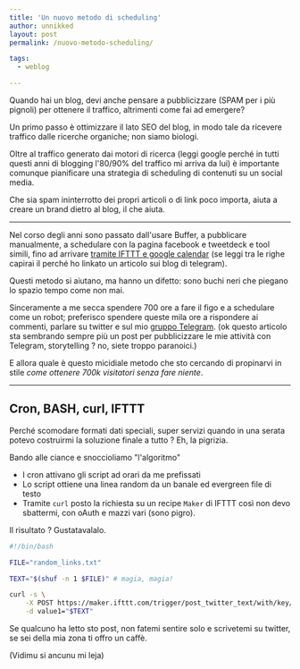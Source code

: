 ```yaml
---
title: 'Un nuovo metodo di scheduling'
author: unnikked
layout: post
permalink: /nuovo-metodo-scheduling/

tags:
  - weblog

---
```


Quando hai un blog, devi anche pensare a pubblicizzare (SPAM per i più pignoli) per ottenere il traffico, altrimenti come fai ad emergere? 

Un primo passo è ottimizzare il lato SEO del blog, in modo tale da ricevere traffico dalle ricerche organiche; non siamo biologi. 

Oltre al traffico generato dai motori di ricerca (leggi google perché in tutti questi anni di blogging l'80/90% del traffico mi arriva da lui) è importante comunque pianificare una strategia di scheduling di contenuti su un social media. 

Che sia spam ininterrotto dei propri articoli o di link poco importa, aiuta a creare un brand dietro al blog, il che aiuta. 

---

Nel corso degli anni sono passato dall'usare Buffer, a pubblicare manualmente, a schedulare con la pagina facebook e tweetdeck e tool simili, fino ad arrivare [tramite IFTTT e google calendar](https://unnikked.ga/how-to-manage-telegram-channel-with-bot) (se leggi tra le righe capirai il perché ho linkato un articolo sui blog di telegram). 

Questi metodo si aiutano, ma hanno un difetto: sono buchi neri che piegano lo spazio tempo come non mai. 

Sinceramente a me secca spendere 700 ore a fare il figo e a schedulare come un robot; preferisco spendere queste mila ore a rispondere ai commenti, parlare su twitter e sul mio [gruppo Telegram](https://telegram.me/joinchat/AEis8ADDqfu2WoeSUEBdbA).  (ok questo articolo sta sembrando sempre più un post per pubblicizzare le mie attività con Telegram, storytelling ? no, siete troppo paranoici.)

E allora quale è questo micidiale metodo che sto cercando di propinarvi in stile _come ottenere 700k visitatori senza fare niente_.

---

## Cron, BASH, curl, IFTTT

Perché scomodare formati dati speciali, super servizi quando in una serata potevo costruirmi la soluzione finale a tutto ? Eh, la pigrizia. 

Bando alle ciance e snoccioliamo "l'algoritmo"

- I cron attivano gli script ad orari da me prefissati
- Lo script ottiene una linea random da un banale ed evergreen file di testo 
- Tramite `curl` posto la richiesta su un recipe `Maker` di IFTTT così non devo sbattermi, con oAuth e mazzi vari (sono pigro). 

Il risultato ? Gustatavalalo. 

```bash
#!/bin/bash

FILE="random_links.txt"

TEXT="$(shuf -n 1 $FILE)" # magia, magia!

curl -s \
	-X POST https://maker.ifttt.com/trigger/post_twitter_text/with/key/tipiaceressesaperlo \
	-d value1="$TEXT"

```

Se qualcuno ha letto sto post, non fatemi sentire solo e scrivetemi su twitter, se sei della mia zona ti offro un caffè. 

(Vidimu si ancunu mi leja)
